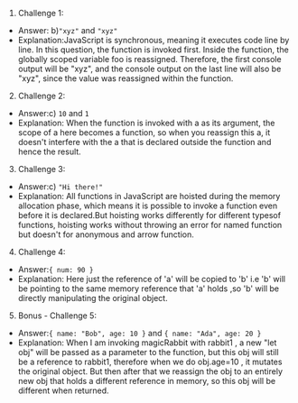 1. Challenge 1:

- Answer: b)`"xyz"` and `"xyz"`
- Explanation:JavaScript is synchronous, meaning it executes code line by line. In this question, the function is invoked first. Inside the function, the globally scoped variable foo is reassigned. Therefore, the first console output will be "xyz", and the console output on the last line will also be "xyz", since the value was reassigned within the function.

2. Challenge 2:

- Answer:c) `10` and `1`
- Explanation: When the function is invoked with a as its argument, the scope of a here becomes a function, so when you reassign this a, it doesn't interfere with the a that is declared outside the function and hence the result.

3. Challenge 3:

- Answer:c) `"Hi there!"`
- Explanation: All functions in JavaScript are hoisted during the memory allocation phase, which means it is possible to invoke a function even before it is declared.But hoisting works differently for different typesof functions, hoisting works without throwing an error for named function but doesn't for anonymous and arrow function.

4. Challenge 4:

- Answer:`{ num: 90 }`
- Explanation: Here just the reference of 'a' will be copied to 'b' i.e 'b' will be pointing to the same memory reference that 'a' holds ,so 'b' will be directly manipulating the original object.

5. Bonus - Challenge 5:

- Answer:`{ name: "Bob", age: 10 }` and `{ name: "Ada", age: 20 }`
- Explanation: When I am invoking magicRabbit with rabbit1 , a new "let obj" will be passed as a parameter to the function, but this obj will still be a reference to rabbit1, therefore when we do obj.age=10 , it mutates the original object. But then after that we reassign the obj to an entirely new obj that holds a different reference in memory, so this obj will be different when returned.
